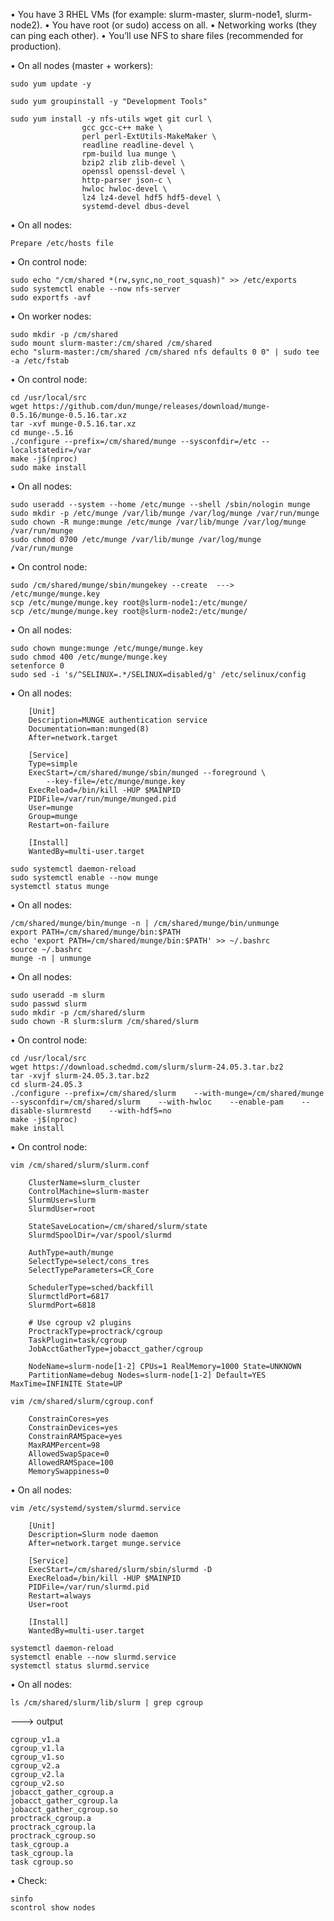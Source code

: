 • You have 3 RHEL VMs (for example: slurm-master, slurm-node1, slurm-node2).
• You have root (or sudo) access on all.
• Networking works (they can ping each other).
• You’ll use NFS to share files (recommended for production).

• On all nodes (master + workers):
```
sudo yum update -y
```
```
sudo yum groupinstall -y "Development Tools"
```
```
sudo yum install -y nfs-utils wget git curl \ 
			    gcc gcc-c++ make \ 
			    perl perl-ExtUtils-MakeMaker \ 
    			readline readline-devel \
    			rpm-build lua munge \
			    bzip2 zlib zlib-devel \
			    openssl openssl-devel \
    			http-parser json-c \
    			hwloc hwloc-devel \
    			lz4 lz4-devel hdf5 hdf5-devel \
			   	systemd-devel dbus-devel
```

• On all nodes:
```
Prepare /etc/hosts file
```
		
• On control node:
```
sudo echo "/cm/shared *(rw,sync,no_root_squash)" >> /etc/exports
sudo systemctl enable --now nfs-server
sudo exportfs -avf
```

• On worker nodes:
```
sudo mkdir -p /cm/shared
sudo mount slurm-master:/cm/shared /cm/shared
echo "slurm-master:/cm/shared /cm/shared nfs defaults 0 0" | sudo tee -a /etc/fstab
```			

• On control node:
```
cd /usr/local/src
wget https://github.com/dun/munge/releases/download/munge-0.5.16/munge-0.5.16.tar.xz
tar -xvf munge-0.5.16.tar.xz
cd munge-.5.16
./configure --prefix=/cm/shared/munge --sysconfdir=/etc --localstatedir=/var
make -j$(nproc)
sudo make install
```

• On all nodes:
```
sudo useradd --system --home /etc/munge --shell /sbin/nologin munge
sudo mkdir -p /etc/munge /var/lib/munge /var/log/munge /var/run/munge
sudo chown -R munge:munge /etc/munge /var/lib/munge /var/log/munge /var/run/munge
sudo chmod 0700 /etc/munge /var/lib/munge /var/log/munge /var/run/munge
```

• On control node:
```
sudo /cm/shared/munge/sbin/mungekey --create  ---> /etc/munge/munge.key
scp /etc/munge/munge.key root@slurm-node1:/etc/munge/
scp /etc/munge/munge.key root@slurm-node2:/etc/munge/
```

• On all nodes:
```
sudo chown munge:munge /etc/munge/munge.key
sudo chmod 400 /etc/munge/munge.key
setenforce 0
sudo sed -i 's/^SELINUX=.*/SELINUX=disabled/g' /etc/selinux/config
```

• On all nodes:
```
	[Unit]
	Description=MUNGE authentication service
	Documentation=man:munged(8)
	After=network.target
	
	[Service]
	Type=simple
	ExecStart=/cm/shared/munge/sbin/munged --foreground \
	    --key-file=/etc/munge/munge.key
	ExecReload=/bin/kill -HUP $MAINPID
	PIDFile=/var/run/munge/munged.pid
	User=munge
	Group=munge
	Restart=on-failure
	
	[Install]
	WantedBy=multi-user.target
```
```
sudo systemctl daemon-reload
sudo systemctl enable --now munge
systemctl status munge
```

• On all nodes:
```
/cm/shared/munge/bin/munge -n | /cm/shared/munge/bin/unmunge
export PATH=/cm/shared/munge/bin:$PATH
echo 'export PATH=/cm/shared/munge/bin:$PATH' >> ~/.bashrc
source ~/.bashrc
munge -n | unmunge
```
			
• On all nodes:
```
sudo useradd -m slurm
sudo passwd slurm
sudo mkdir -p /cm/shared/slurm
sudo chown -R slurm:slurm /cm/shared/slurm
```

• On control node:
```
cd /usr/local/src
wget https://download.schedmd.com/slurm/slurm-24.05.3.tar.bz2
tar -xvjf slurm-24.05.3.tar.bz2
cd slurm-24.05.3
./configure --prefix=/cm/shared/slurm    --with-munge=/cm/shared/munge    --sysconfdir=/cm/shared/slurm    --with-hwloc    --enable-pam    --disable-slurmrestd    --with-hdf5=no
make -j$(nproc)
make install
```

• On control node:
```
vim /cm/shared/slurm/slurm.conf
```
```
	ClusterName=slurm_cluster
	ControlMachine=slurm-master
	SlurmUser=slurm
	SlurmdUser=root
	
	StateSaveLocation=/cm/shared/slurm/state
	SlurmdSpoolDir=/var/spool/slurmd
	
	AuthType=auth/munge
	SelectType=select/cons_tres
	SelectTypeParameters=CR_Core
	
	SchedulerType=sched/backfill
	SlurmctldPort=6817
	SlurmdPort=6818
	
	# Use cgroup v2 plugins
	ProctrackType=proctrack/cgroup
	TaskPlugin=task/cgroup
	JobAcctGatherType=jobacct_gather/cgroup
	
	NodeName=slurm-node[1-2] CPUs=1 RealMemory=1000 State=UNKNOWN
	PartitionName=debug Nodes=slurm-node[1-2] Default=YES MaxTime=INFINITE State=UP
```
```
vim /cm/shared/slurm/cgroup.conf
```
```
	ConstrainCores=yes
	ConstrainDevices=yes
	ConstrainRAMSpace=yes
	MaxRAMPercent=98
	AllowedSwapSpace=0
	AllowedRAMSpace=100
	MemorySwappiness=0
```
	
• On all nodes:
```
vim /etc/systemd/system/slurmd.service
```
```
	[Unit]
	Description=Slurm node daemon
	After=network.target munge.service
	
	[Service]
	ExecStart=/cm/shared/slurm/sbin/slurmd -D
	ExecReload=/bin/kill -HUP $MAINPID
	PIDFile=/var/run/slurmd.pid
	Restart=always
	User=root
	
	[Install]
	WantedBy=multi-user.target
```	
```
systemctl daemon-reload
systemctl enable --now slurmd.service
systemctl status slurmd.service
```

• On all nodes:
```
ls /cm/shared/slurm/lib/slurm | grep cgroup
```	
---> output
```
cgroup_v1.a
cgroup_v1.la
cgroup_v1.so
cgroup_v2.a
cgroup_v2.la
cgroup_v2.so
jobacct_gather_cgroup.a
jobacct_gather_cgroup.la
jobacct_gather_cgroup.so
proctrack_cgroup.a
proctrack_cgroup.la
proctrack_cgroup.so
task_cgroup.a
task_cgroup.la
task cgroup.so
```

• Check:
```
sinfo
scontrol show nodes
```
